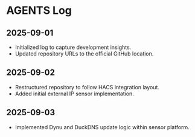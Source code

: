 # AGENTS Log

## 2025-09-01
- Initialized log to capture development insights.
- Updated repository URLs to the official GitHub location.

## 2025-09-02
- Restructured repository to follow HACS integration layout.
- Added initial external IP sensor implementation.
## 2025-09-03
- Implemented Dynu and DuckDNS update logic within sensor platform.

